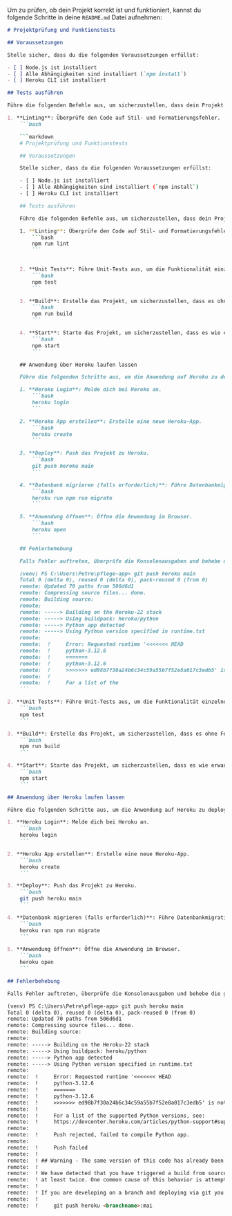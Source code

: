 Um zu prüfen, ob dein Projekt korrekt ist und funktioniert, kannst du folgende Schritte in deine `README.md` Datei aufnehmen:

```markdown
# Projektprüfung und Funktionstests

## Voraussetzungen

Stelle sicher, dass du die folgenden Voraussetzungen erfüllst:

- [ ] Node.js ist installiert
- [ ] Alle Abhängigkeiten sind installiert (`npm install`)
- [ ] Heroku CLI ist installiert

## Tests ausführen

Führe die folgenden Befehle aus, um sicherzustellen, dass dein Projekt korrekt ist und funktioniert:

1. **Linting**: Überprüfe den Code auf Stil- und Formatierungsfehler.
    ```bash

    ```markdown
    # Projektprüfung und Funktionstests

    ## Voraussetzungen

    Stelle sicher, dass du die folgenden Voraussetzungen erfüllst:

    - [ ] Node.js ist installiert
    - [ ] Alle Abhängigkeiten sind installiert (`npm install`)
    - [ ] Heroku CLI ist installiert

    ## Tests ausführen

    Führe die folgenden Befehle aus, um sicherzustellen, dass dein Projekt korrekt ist und funktioniert:

    1. **Linting**: Überprüfe den Code auf Stil- und Formatierungsfehler.
        ```bash
        npm run lint
        ```
        

    2. **Unit Tests**: Führe Unit-Tests aus, um die Funktionalität einzelner Komponenten zu überprüfen.
        ```bash
        npm test
        ```

    3. **Build**: Erstelle das Projekt, um sicherzustellen, dass es ohne Fehler kompiliert.
        ```bash
        npm run build
        ```

    4. **Start**: Starte das Projekt, um sicherzustellen, dass es wie erwartet läuft.
        ```bash
        npm start
        ```

    ## Anwendung über Heroku laufen lassen

    Führe die folgenden Schritte aus, um die Anwendung auf Heroku zu deployen:

    1. **Heroku Login**: Melde dich bei Heroku an.
        ```bash
        heroku login
        ```

    2. **Heroku App erstellen**: Erstelle eine neue Heroku-App.
        ```bash
        heroku create
        ```

    3. **Deploy**: Push das Projekt zu Heroku.
        ```bash
        git push heroku main
        ```

    4. **Datenbank migrieren (falls erforderlich)**: Führe Datenbankmigrationen durch.
        ```bash
        heroku run npm run migrate
        ```

    5. **Anwendung öffnen**: Öffne die Anwendung im Browser.
        ```bash
        heroku open
        ```

    ## Fehlerbehebung

    Falls Fehler auftreten, überprüfe die Konsolenausgaben und behebe die gemeldeten Probleme. Weitere Informationen findest du in der Dokumentation oder im Fehlerprotokoll.

    (venv) PS C:\Users\Petre\pflege-app> git push heroku main
    Total 0 (delta 0), reused 0 (delta 0), pack-reused 0 (from 0)
    remote: Updated 70 paths from 506d6d1
    remote: Compressing source files... done.
    remote: Building source:
    remote: 
    remote: -----> Building on the Heroku-22 stack
    remote: -----> Using buildpack: heroku/python
    remote: -----> Python app detected
    remote: -----> Using Python version specified in runtime.txt
    remote: 
    remote:  !     Error: Requested runtime '<<<<<<< HEAD
    remote:  !     python-3.12.6
    remote:  !     =======
    remote:  !     python-3.12.6
    remote:  !     >>>>>>> ed98b7f30a24b6c34c59a55b7f52e8a017c3edb5' is not available for this stack (heroku-22).
    remote:  !     
    remote:  !     For a list of the
    ```

2. **Unit Tests**: Führe Unit-Tests aus, um die Funktionalität einzelner Komponenten zu überprüfen.
    ```bash
    npm test
    ```

3. **Build**: Erstelle das Projekt, um sicherzustellen, dass es ohne Fehler kompiliert.
    ```bash
    npm run build
    ```

4. **Start**: Starte das Projekt, um sicherzustellen, dass es wie erwartet läuft.
    ```bash
    npm start
    ```

## Anwendung über Heroku laufen lassen

Führe die folgenden Schritte aus, um die Anwendung auf Heroku zu deployen:

1. **Heroku Login**: Melde dich bei Heroku an.
    ```bash
    heroku login
    ```

2. **Heroku App erstellen**: Erstelle eine neue Heroku-App.
    ```bash
    heroku create
    ```

3. **Deploy**: Push das Projekt zu Heroku.
    ```bash
    git push heroku main
    ```

4. **Datenbank migrieren (falls erforderlich)**: Führe Datenbankmigrationen durch.
    ```bash
    heroku run npm run migrate
    ```

5. **Anwendung öffnen**: Öffne die Anwendung im Browser.
    ```bash
    heroku open
    ```

## Fehlerbehebung

Falls Fehler auftreten, überprüfe die Konsolenausgaben und behebe die gemeldeten Probleme. Weitere Informationen findest du in der Dokumentation oder im Fehlerprotokoll.

(venv) PS C:\Users\Petre\pflege-app> git push heroku main
Total 0 (delta 0), reused 0 (delta 0), pack-reused 0 (from 0)
remote: Updated 70 paths from 506d6d1
remote: Compressing source files... done.
remote: Building source:
remote: 
remote: -----> Building on the Heroku-22 stack
remote: -----> Using buildpack: heroku/python
remote: -----> Python app detected
remote: -----> Using Python version specified in runtime.txt
remote: 
remote:  !     Error: Requested runtime '<<<<<<< HEAD
remote:  !     python-3.12.6
remote:  !     =======
remote:  !     python-3.12.6
remote:  !     >>>>>>> ed98b7f30a24b6c34c59a55b7f52e8a017c3edb5' is not available for this stack (heroku-22).
remote:  !     
remote:  !     For a list of the supported Python versions, see:
remote:  !     https://devcenter.heroku.com/articles/python-support#supported-runtimes
remote:
remote:  !     Push rejected, failed to compile Python app.
remote:
remote:  !     Push failed
remote:  !
remote:  ! ## Warning - The same version of this code has already been built: 69615be0e8e9176f4740e4e61c844857d465e14a
remote:  !
remote:  ! We have detected that you have triggered a build from source code with version 69615be0e8e9176f4740e4e61c844857d465e14a
remote:  ! at least twice. One common cause of this behavior is attempting to deploy code from a different branch.
remote:  !
remote:  ! If you are developing on a branch and deploying via git you must run:
remote:  !
remote:  !     git push heroku <branchname>:mai